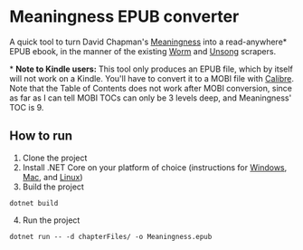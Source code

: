 # Meaningness EPUB converter

A quick tool to turn David Chapman's [Meaningness](https://meaningness.com) into a read-anywhere* EPUB ebook, in the manner of the existing [Worm](https://github.com/rhelsing/worm_scraper) and [Unsong](https://github.com/JasonGross/unsong_scraper) scrapers.

\* **Note to Kindle users:** This tool only produces an EPUB file, which by itself will not work on a Kindle. You'll have to convert it to a MOBI file with [Calibre](https://calibre-ebook.com). Note that the Table of Contents does not work after MOBI conversion, since as far as I can tell MOBI TOCs can only be 3 levels deep, and Meaningness' TOC is 9.

## How to run

1. Clone the project
2. Install .NET Core on your platform of choice (instructions for [Windows](https://www.microsoft.com/net/core#windowscmd), [Mac](https://www.microsoft.com/net/core#macos), and [Linux](https://www.microsoft.com/net/core#linuxredhat))
3. Build the project
```command
dotnet build
```
4. Run the project
```command
dotnet run -- -d chapterFiles/ -o Meaningness.epub
```

